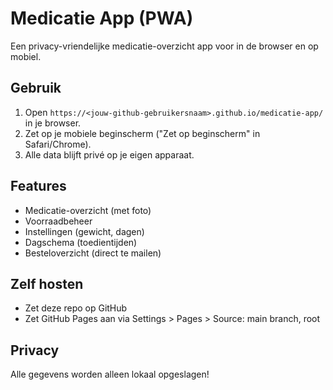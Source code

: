 # Medicatie App (PWA)

Een privacy-vriendelijke medicatie-overzicht app voor in de browser en op mobiel.

## Gebruik

1. Open `https://<jouw-github-gebruikersnaam>.github.io/medicatie-app/` in je browser.
2. Zet op je mobiele beginscherm ("Zet op beginscherm" in Safari/Chrome).
3. Alle data blijft privé op je eigen apparaat.

## Features

- Medicatie-overzicht (met foto)
- Voorraadbeheer
- Instellingen (gewicht, dagen)
- Dagschema (toedientijden)
- Besteloverzicht (direct te mailen)

## Zelf hosten

- Zet deze repo op GitHub
- Zet GitHub Pages aan via Settings > Pages > Source: main branch, root

## Privacy

Alle gegevens worden alleen lokaal opgeslagen!